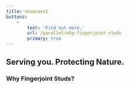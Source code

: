 ```yaml
---
title: showcase1
buttons:
    -
        text: 'Find out more.'
        url: /parallel/why-fingerjoint-studs
        primary: true
---
```


## Serving you. Protecting Nature.
### Why Fingerjoint Studs?